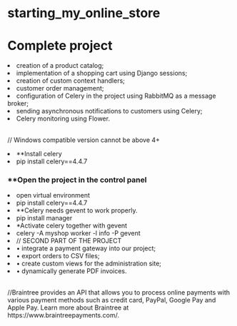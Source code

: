 # starting_my_online_store

<h1>Complete project</h1>

<lo>
<li> creation of a product catalog; </li>
<li> implementation of a shopping cart using Django sessions;  </li>
<li> creation of custom context handlers;  </li>
<li> customer order management; </li>
<li> configuration of Celery in the project using RabbitMQ as a message broker;  </li>
<li> sending asynchronous notifications to customers using Celery;  </li>
<li> Celery monitoring using Flower. </li><br>

<p>// Windows compatible version cannot be above 4+</p>

<li>**Install celery</li>

<li>pip install celery==4.4.7</li>

<h3>**Open the project in the control panel</h3>
<li>open virtual environment</li>

<li>pip install celery==4.4.7</li>

<li>**Celery needs gevent to work properly.</li>

<li>pip install manager</li>

<li>*Activate celery together with gevent</li>

<li>celery -A myshop worker -l info -P gevent</li>

<li>// SECOND PART OF THE PROJECT</li>

<li>• integrate a payment gateway into our project;</li>
<li>• export orders to CSV files;</li>
<li>• create custom views for the administration site;</li>
<li>• dynamically generate PDF invoices.</li><br>

<p>//Braintree provides an API that allows you to process online payments with various payment methods such as credit card, PayPal, Google Pay and Apple Pay. Learn more about Braintree at https://www.braintreepayments.com/.</p>
</lo>

